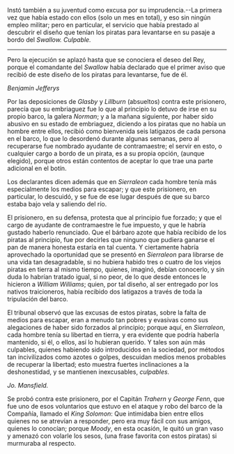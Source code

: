 Instó también a su juventud como excusa por su imprudencia.--La primera vez que había estado con ellos (solo un mes en total), y eso sin ningún empleo militar; pero en particular, el servicio que había prestado al descubrir el diseño que tenían los piratas para levantarse en su pasaje a bordo del *Swallow. Culpable.*

* * *

Pero la ejecución se aplazó hasta que se conociera el deseo del Rey, porque el comandante del *Swallow* había declarado que el primer aviso que recibió de este diseño de los piratas para levantarse, fue de él.

*Benjamin Jefferys*

Por las deposiciones de *Glasby* y *Lillburn* (absueltos) contra este prisionero, parecía que su embriaguez fue lo que al principio lo detuvo de irse en su propio barco, la galera *Norman*; y a la mañana siguiente, por haber sido abusivo en su estado de embriaguez, diciendo a los piratas que no había un hombre entre ellos, recibió como bienvenida seis latigazos de cada persona en el barco, lo que lo desordenó durante algunas semanas, pero al recuperarse fue nombrado ayudante de contramaestre; el servir en esto, o cualquier cargo a bordo de un pirata, es a su propia opción, (aunque elegido), porque otros están contentos de aceptar lo que trae una parte adicional en el botín.

Los declarantes dicen además que en *Sierraleon* cada hombre tenía más especialmente los medios para escapar; y que este prisionero, en particular, lo descuidó, y se fue de ese lugar después de que su barco estaba bajo vela y saliendo del río.

El prisionero, en su defensa, protesta que al principio fue forzado; y que el cargo de ayudante de contramaestre le fue impuesto, y que le habría gustado haberlo renunciado. Que el bárbaro azote que había recibido de los piratas al principio, fue por decirles que ninguno que pudiera ganarse el pan de manera honesta estaría en tal cuenta. Y ciertamente habría aprovechado la oportunidad que se presentó en *Sierraleon* para librarse de una vida tan desagradable, si no hubiera habido tres o cuatro de los viejos piratas en tierra al mismo tiempo, quienes, imaginó, debían conocerlo, y sin duda lo habrían tratado igual, si no peor, de lo que desde entonces le hicieron a *William Williams*; quien, por tal diseño, al ser entregado por los nativos traicioneros, había recibido dos latigazos a través de toda la tripulación del barco.

El tribunal observó que las excusas de estos piratas, sobre la falta de medios para escapar, eran a menudo tan pobres y evasivas como sus alegaciones de haber sido forzados al principio; porque aquí, en *Sierraleon*, cada hombre tenía su libertad en tierra, y era evidente que podría haberla mantenido, si él, o ellos, así lo hubieran querido. Y tales son aún más culpables, quienes habiendo sido introducidos en la sociedad, por métodos tan incivilizados como azotes o golpes, descuidan medios menos probables de recuperar la libertad; esto muestra fuertes inclinaciones a la deshonestidad, y se mantienen inexcusables, *culpables.*

*Jo. Mansfield.*

Se probó contra este prisionero, por el Capitán *Trahern* y *George Fenn*, que fue uno de esos voluntarios que estuvo en el ataque y robo del barco de la Compañía, llamado el *King Solomon*: Que intimidaba bien entre ellos quienes no se atrevían a responder, pero era muy fácil con sus amigos, quienes lo conocían; porque *Moody*, en esta ocasión, le quitó un gran vaso y amenazó con volarle los sesos, (una frase favorita con estos piratas) si murmuraba al respecto.
